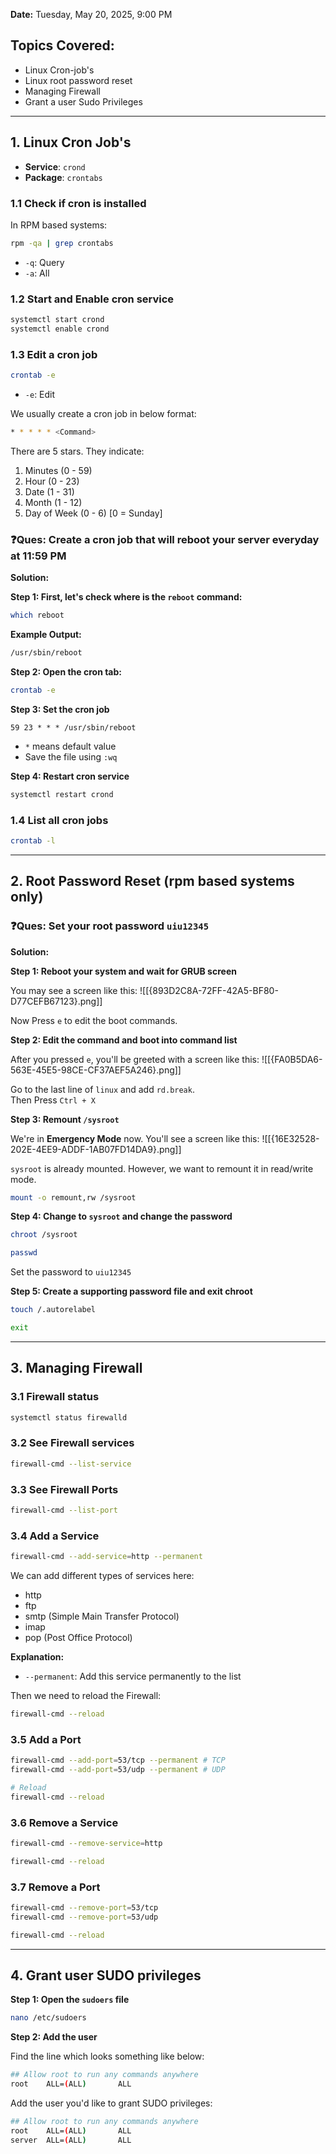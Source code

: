 **Date:** Tuesday, May 20, 2025, 9:00 PM

## Topics Covered:
- Linux Cron-job's
- Linux root password reset
- Managing Firewall
- Grant a user Sudo Privileges

---
## 1. Linux Cron Job's
- **Service**: `crond`
- **Package**: `crontabs`

### 1.1 Check if cron is installed
In RPM based systems:
```bash
rpm -qa | grep crontabs
```
- `-q`: Query
- `-a`: All

### 1.2 Start and Enable cron service
```bash
systemctl start crond
systemctl enable crond
```

### 1.3 Edit a cron job
```bash
crontab -e 
```
- `-e`: Edit

We usually create a cron job in below format:
```bash
* * * * * <Command>
```

There are 5 stars. They indicate:
1. Minutes (0 - 59)
2. Hour (0 - 23)
3. Date (1 - 31)
4. Month (1 - 12)
5. Day of Week (0 - 6) \[0 = Sunday]

### ❓Ques: Create a cron job that will reboot your server everyday at 11:59 PM

**Solution:**

**Step 1: First, let's check where is the `reboot` command:**
```bash
which reboot
```

**Example Output:**
```bash
/usr/sbin/reboot
```

 **Step 2: Open the cron tab:**
```bash
crontab -e
```

**Step 3: Set the cron job**
```
59 23 * * * /usr/sbin/reboot
```
- `*` means default value
- Save the file using `:wq`

**Step 4: Restart cron service**
```bash
systemctl restart crond
```

### 1.4 List all cron jobs
```bash
crontab -l
```

---
## 2. Root Password Reset (rpm based systems only)

### ❓Ques: Set your root password `uiu12345`

**Solution:**

**Step 1: Reboot your system and wait for GRUB screen**

You may see a screen like this:
![[{893D2C8A-72FF-42A5-BF80-D77CEFB67123}.png]]<br>

Now Press `e` to edit the boot commands.

**Step 2: Edit the command and boot into command list**

After you pressed `e`, you'll be greeted with a screen like this:
![[{FA0B5DA6-563E-45E5-98CE-CF37AEF5A246}.png]]<br>

Go to the last line of `linux` and add `rd.break`.<br>
Then Press `Ctrl + X`

**Step 3: Remount `/sysroot`**

We're in **Emergency Mode** now. You'll see a screen like this:
![[{16E32528-202E-4EE9-ADDF-1AB07FD14DA9}.png]]

`sysroot` is already mounted. However, we want to remount it in read/write mode.
```bash
mount -o remount,rw /sysroot
```

**Step 4: Change to `sysroot` and change the password**
```bash
chroot /sysroot
```

```bash
passwd
```
Set the password to `uiu12345`

**Step 5: Create a supporting password file and exit chroot**
```bash
touch /.autorelabel
```

```bash
exit
```

---
## 3. Managing Firewall
### 3.1 Firewall status
```bash
systemctl status firewalld
```

### 3.2 See Firewall services
```bash
firewall-cmd --list-service
```

### 3.3 See Firewall Ports
```bash
firewall-cmd --list-port
```

### 3.4 Add a Service
```bash
firewall-cmd --add-service=http --permanent
```

We can add different types of services here:
- http
- ftp
- smtp (Simple Main Transfer Protocol)
- imap
- pop (Post Office Protocol)

**Explanation:**
- `--permanent`: Add this service permanently to the list

Then we need to reload the Firewall:
```bash
firewall-cmd --reload
```

### 3.5 Add a Port
```bash
firewall-cmd --add-port=53/tcp --permanent # TCP
firewall-cmd --add-port=53/udp --permanent # UDP

# Reload
firewall-cmd --reload
```

### 3.6 Remove a Service
```bash
firewall-cmd --remove-service=http

firewall-cmd --reload
```

### 3.7 Remove a Port
```bash
firewall-cmd --remove-port=53/tcp
firewall-cmd --remove-port=53/udp

firewall-cmd --reload
```

---

## 4. Grant user SUDO privileges

**Step 1: Open the `sudoers` file**
```bash
nano /etc/sudoers
```

**Step 2: Add the user**

Find the line which looks something like below:
```bash
## Allow root to run any commands anywhere 
root    ALL=(ALL)       ALL
```

Add the user you'd like to grant SUDO privileges:
```bash
## Allow root to run any commands anywhere 
root    ALL=(ALL)       ALL
server  ALL=(ALL)       ALL
```
